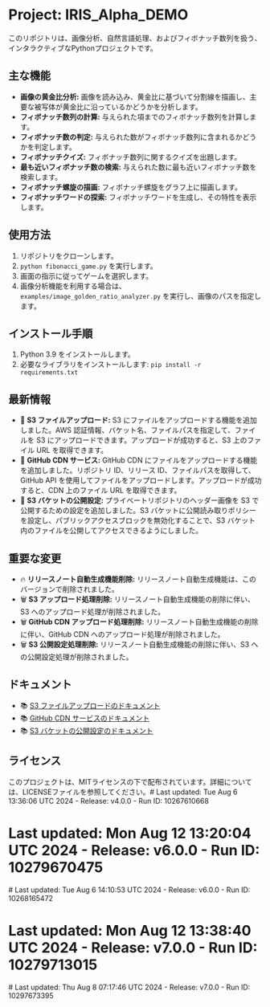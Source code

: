 # Project: IRIS_Alpha_DEMO

このリポジトリは、画像分析、自然言語処理、およびフィボナッチ数列を扱う、インタラクティブなPythonプロジェクトです。

## 主な機能

- **画像の黄金比分析:**  画像を読み込み、黄金比に基づいて分割線を描画し、主要な被写体が黄金比に沿っているかどうかを分析します。
- **フィボナッチ数列の計算:** 与えられた項までのフィボナッチ数列を計算します。
- **フィボナッチ数の判定:** 与えられた数がフィボナッチ数列に含まれるかどうかを判定します。
- **フィボナッチクイズ:** フィボナッチ数列に関するクイズを出題します。
- **最も近いフィボナッチ数の検索:** 与えられた数に最も近いフィボナッチ数を検索します。
- **フィボナッチ螺旋の描画:** フィボナッチ螺旋をグラフ上に描画します。
- **フィボナッチワードの探索:** フィボナッチワードを生成し、その特性を表示します。

## 使用方法

1. リポジトリをクローンします。
2. `python fibonacci_game.py` を実行します。
3. 画面の指示に従ってゲームを選択します。
4. 画像分析機能を利用する場合は、`examples/image_golden_ratio_analyzer.py` を実行し、画像のパスを指定します。

## インストール手順

1. Python 3.9 をインストールします。
2. 必要なライブラリをインストールします: `pip install -r requirements.txt`

## 最新情報

- 🎉  **S3 ファイルアップロード:** S3 にファイルをアップロードする機能を追加しました。AWS 認証情報、バケット名、ファイルパスを指定して、ファイルを S3 にアップロードできます。アップロードが成功すると、S3 上のファイル URL を取得できます。
- 🎉 **GitHub CDN サービス:** GitHub CDN にファイルをアップロードする機能を追加しました。リポジトリ ID、リリース ID、ファイルパスを取得して、GitHub API を使用してファイルをアップロードします。アップロードが成功すると、CDN 上のファイル URL を取得できます。
- 🎉 **S3 バケットの公開設定:** プライベートリポジトリのヘッダー画像を S3 で公開するための設定を追加しました。S3 バケットに公開読み取りポリシーを設定し、パブリックアクセスブロックを無効化することで、S3 バケット内のファイルを公開してアクセスできるようにしました。

## 重要な変更

- 🔥 **リリースノート自動生成機能削除:** リリースノート自動生成機能は、このバージョンで削除されました。
- 🗑️ **S3 アップロード処理削除:** リリースノート自動生成機能の削除に伴い、S3 へのアップロード処理が削除されました。
- 🗑️ **GitHub CDN アップロード処理削除:** リリースノート自動生成機能の削除に伴い、GitHub CDN へのアップロード処理が削除されました。
- 🗑️ **S3 公開設定処理削除:** リリースノート自動生成機能の削除に伴い、S3 への公開設定処理が削除されました。

## ドキュメント

- 📚 [S3 ファイルアップロードのドキュメント](URL)
- 📚 [GitHub CDN サービスのドキュメント](URL)
- 📚 [S3 バケットの公開設定のドキュメント](URL)

## ライセンス

このプロジェクトは、MITライセンスの下で配布されています。詳細については、LICENSEファイルを参照してください。# Last updated: Tue Aug  6 13:36:06 UTC 2024 - Release: v4.0.0 - Run ID: 10267610668
<!-- Automated update -->
# Last updated: Mon Aug 12 13:20:04 UTC 2024 - Release: v6.0.0 - Run ID: 10279670475
<!-- Automated update --># Last updated: Tue Aug  6 14:10:53 UTC 2024 - Release: v6.0.0 - Run ID: 10268165472
<!-- Automated update -->
# Last updated: Mon Aug 12 13:38:40 UTC 2024 - Release: v7.0.0 - Run ID: 10279713015
<!-- Automated update --># Last updated: Thu Aug  8 07:17:46 UTC 2024 - Release: v7.0.0 - Run ID: 10297673395
<!-- Automated update -->
